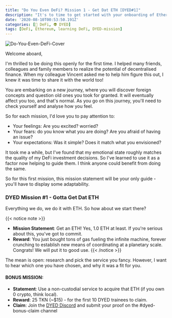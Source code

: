 ```yaml
---
title: "Do You Even DeFi? Mission 1 - Get Dat ETH [DYED#1]"
description: "It's to time to get started with your onboarding of Ethereum decentralised finance. Good luck with this first assignment!"
date: '2020-08-10T00:53:50.191Z'
categories: [🌌 DeFi, 👽 DYED]
tags: [DeFi, Ethereum, learning DeFi, DYED-mission]
---
```


![Do-You-Even-DeFi-Cover](/img/others/dyed/DYED1.png)

Welcome aboard,

I'm thrilled to be doing this openly for the first time. I helped many friends, colleagues and family members to realize the potential of decentralised finance. When my colleague Vincent asked me to help him figure this out, I knew it was time to share it with the world too!

You are embarking on a new journey, where you will discover foreign concepts and question old ones you took for granted. It will eventually affect you too, and that's normal. As you go on this journey, you'll need to check yourself and analyse how you feel.

So for each mission, I'd love you to pay attention to:

- Your feelings: Are you excited? worried? 
- Your fears: do you know what you are doing? Are you afraid of having an issue? 
- Your expectations: Was it simple? Does it match what you envisioned?

It took me a while, but I've found that my emotional state roughly matches the quality of my DeFi investment decisions. So I've learned to use it as a factor now helping to guide them. I think anyone could benefit from doing the same.

So for this first mission, this mission statement will be your only guide - you'll have to display some adaptability. 

### DYED Mission #1 - Gotta Get Dat ETH

Everything we do, we do it with ETH.
So how about we start there?

{{< notice note >}}
- **Mission Statement**: Get an ETH! Yes, 1.0 ETH at least. If you're serious about this, you've got to commit. 
- **Reward**: You just bought tons of gas fueling the infinite machine, forever crunching to establish new means of coordinating at a planetary scale. Congrats! We will put it to good use.
{{< /notice >}}  

The mean is open: research and pick the service you fancy. However, I want to hear which one you have chosen, and why it was a fit for you.

#### BONUS MISSION:

- **Statement**: Use a non-custodial service to acquire that ETH (if you own 0 crypto, think local). 
- **Reward**: 25 TKN (~$15) - for the first 10 DYED trainees to claim.
- **Claim**: Join the [DYED Discord](https://discord.gg/ZW8WRzX) and submit your proof on the #dyed-bonus-claim channel